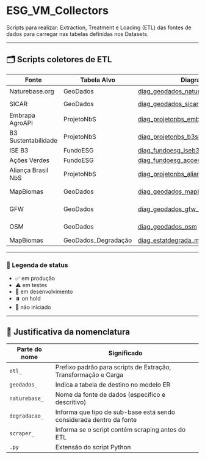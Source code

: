 # ESG_VM_Collectors

Scripts para realizar: Extraction, Treatment e Loading (ETL) das fontes de dados para carregar nas tabelas definidas nos Datasets.

---

## 🗂️ Scripts coletores de ETL

| Fonte                  | Tabela Alvo       | Diagrama ETL                                                                  | Script Python                                                                      | Status             |
|------------------------|-------------------|-------------------------------------------------------------------------------|-------------------------------------------------------------------------------------|--------------------|
| Naturebase.org         | GeoDados          | [diag_geodados_naturebase_scraper](./diag_geodados_naturebase_scraper.md)   | [etl_geodados_naturebase_scraper.py](./etl_geodados_naturebase_scraper.py)       | ⏸️ on hold         |
| SICAR                  | GeoDados          | [diag_geodados_sicar](./diag_geodados_sicar.md)                             | [etl_geodados_sicar.py](./etl_geodados_sicar.py)                                 | ⏸️ on hold         |
| Embrapa AgroAPI        | ProjetoNbS        | [diag_projetonbs_embrapa](./diag_projetonbs_embrapa.md)                     | [etl_projetonbs_embrapa.py](./etl_projetonbs_embrapa.py)                         | 🚫 não iniciado    |
| B3 Sustentabilidade    | ProjetoNbS        | [diag_projetonbs_b3sustentabilidade](./diag_projetonbs_b3sustentabilidade.md)| [etl_projetonbs_b3sustentabilidade.py](./etl_projetonbs_b3sustentabilidade.py)   | 🚫 não iniciado    |
| ISE B3                 | FundoESG          | [diag_fundoesg_iseb3](./diag_fundoesg_iseb3.md)                             | [etl_fundoesg_iseb3.py](./etl_fundoesg_iseb3.py)                                 | 🚫 não iniciado    |
| Ações Verdes           | FundoESG          | [diag_fundoesg_acoesverdes](./diag_fundoesg_acoesverdes.md)                 | [etl_fundoesg_acoesverdes.py](./etl_fundoesg_acoesverdes.py)                     | 🚫 não iniciado    |
| Aliança Brasil NbS     | ProjetoNbS        | [diag_projetonbs_alianca](./diag_projetonbs_alianca.md)                     | [etl_projetonbs_alianca.py](./etl_projetonbs_alianca.py)                         | 🚫 não iniciado    |
| MapBiomas              | GeoDados          | [diag_geodados_mapbiomas_scraper](./diag_geodados_mapbiomas_scraper.md)     | [etl_geodados_mapbiomas_scraper.py](./etl_geodados_mapbiomas_scraper.py)         | 🚧 em desenvolvimento |
| GFW                    | GeoDados          | [diag_geodados_gfw_scraper](./diag_geodados_gfw_scraper.md)                 | [etl_geodados_gfw_scraper.py](./etl_geodados_gfw_scraper.py)                     | 🚧 em desenvolvimento |
| OSM                    | GeoDados          | [diag_geodados_osm](./diag_geodados_osm.md)                                 | [etl_geodados_osm.py](./etl_geodados_osm.py)                                     | 🚧 em desenvolvimento |
| MapBiomas   | GeoDados_Degradação      | [diag_estatdegrada_mapbiomas_degradacao](./diag_estatdegrada_mapbiomas_degradacao.md) | [etl_estatdegrada_mapbiomas_degradacao.py](./etl_estatdegrada_mapbiomas_degradacao.py) | ⚠️ em testes       |

---

### 🔖 Legenda de status

- ✅ em produção
- ⚠️ em testes
- 🚧 em desenvolvimento
- ⏸️ on hold
- 🚫 não iniciado

---

## 🧩 Justificativa da nomenclatura

| Parte do nome   | Significado                                                                 |
|------------------|------------------------------------------------------------------------------|
| `etl_`           | Prefixo padrão para scripts de Extração, Transformação e Carga              |
| `geodados_`      | Indica a tabela de destino no modelo ER                                     |
| `naturebase_`    | Nome da fonte de dados (específico e descritivo)                            |
| `degradacao_`    | Informa que tipo de sub-base está sendo considerada dentro da fonte         |
| `scraper_`       | Informa se o script contém scraping antes do ETL                            |
| `.py`            | Extensão do script Python                                                   |
